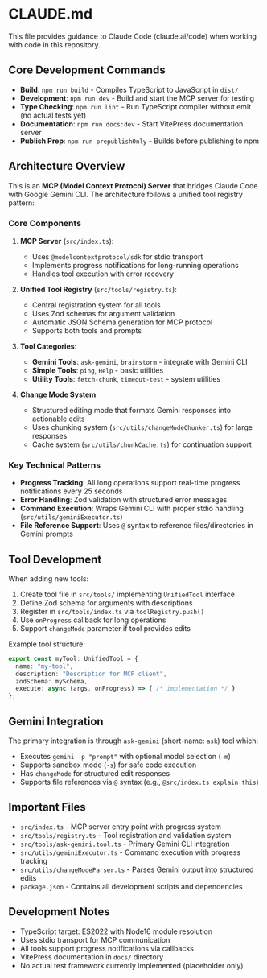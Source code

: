 # CLAUDE.md

This file provides guidance to Claude Code (claude.ai/code) when working with code in this repository.

## Core Development Commands

- **Build**: `npm run build` - Compiles TypeScript to JavaScript in `dist/`
- **Development**: `npm run dev` - Build and start the MCP server for testing
- **Type Checking**: `npm run lint` - Run TypeScript compiler without emit (no actual tests yet)
- **Documentation**: `npm run docs:dev` - Start VitePress documentation server
- **Publish Prep**: `npm run prepublishOnly` - Builds before publishing to npm

## Architecture Overview

This is an **MCP (Model Context Protocol) Server** that bridges Claude Code with Google Gemini CLI. The architecture follows a unified tool registry pattern:

### Core Components

1. **MCP Server** (`src/index.ts`):
   - Uses `@modelcontextprotocol/sdk` for stdio transport
   - Implements progress notifications for long-running operations
   - Handles tool execution with error recovery

2. **Unified Tool Registry** (`src/tools/registry.ts`):
   - Central registration system for all tools
   - Uses Zod schemas for argument validation
   - Automatic JSON Schema generation for MCP protocol
   - Supports both tools and prompts

3. **Tool Categories**:
   - **Gemini Tools**: `ask-gemini`, `brainstorm` - integrate with Gemini CLI
   - **Simple Tools**: `ping`, `Help` - basic utilities  
   - **Utility Tools**: `fetch-chunk`, `timeout-test` - system utilities

4. **Change Mode System**:
   - Structured editing mode that formats Gemini responses into actionable edits
   - Uses chunking system (`src/utils/changeModeChunker.ts`) for large responses
   - Cache system (`src/utils/chunkCache.ts`) for continuation support

### Key Technical Patterns

- **Progress Tracking**: All long operations support real-time progress notifications every 25 seconds
- **Error Handling**: Zod validation with structured error messages
- **Command Execution**: Wraps Gemini CLI with proper stdio handling (`src/utils/geminiExecutor.ts`)
- **File Reference Support**: Uses `@` syntax to reference files/directories in Gemini prompts

## Tool Development

When adding new tools:

1. Create tool file in `src/tools/` implementing `UnifiedTool` interface
2. Define Zod schema for arguments with descriptions
3. Register in `src/tools/index.ts` via `toolRegistry.push()`
4. Use `onProgress` callback for long operations
5. Support `changeMode` parameter if tool provides edits

Example tool structure:

```typescript
export const myTool: UnifiedTool = {
  name: "my-tool",
  description: "Description for MCP client",
  zodSchema: mySchema,
  execute: async (args, onProgress) => { /* implementation */ }
};
```

## Gemini Integration

The primary integration is through `ask-gemini` (short-name: `ask`) tool which:

- Executes `gemini -p "prompt"` with optional model selection (`-m`)
- Supports sandbox mode (`-s`) for safe code execution  
- Has `changeMode` for structured edit responses
- Supports file references via `@` syntax (e.g., `@src/index.ts explain this`)

## Important Files

- `src/index.ts` - MCP server entry point with progress system
- `src/tools/registry.ts` - Tool registration and validation system
- `src/tools/ask-gemini.tool.ts` - Primary Gemini CLI integration
- `src/utils/geminiExecutor.ts` - Command execution with progress tracking
- `src/utils/changeModeParser.ts` - Parses Gemini output into structured edits
- `package.json` - Contains all development scripts and dependencies

## Development Notes

- TypeScript target: ES2022 with Node16 module resolution
- Uses stdio transport for MCP communication
- All tools support progress notifications via callbacks
- VitePress documentation in `docs/` directory
- No actual test framework currently implemented (placeholder only)
